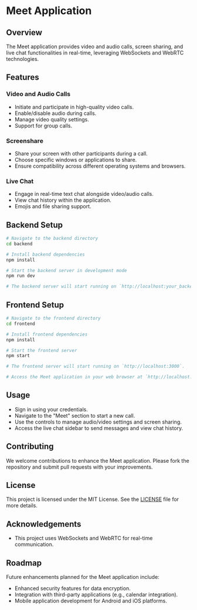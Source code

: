 # Meet Application

## Overview

The Meet application provides video and audio calls, screen sharing, and live chat functionalities in real-time, leveraging WebSockets and WebRTC technologies.

## Features

### Video and Audio Calls

- Initiate and participate in high-quality video calls.
- Enable/disable audio during calls.
- Manage video quality settings.
- Support for group calls.

### Screenshare

- Share your screen with other participants during a call.
- Choose specific windows or applications to share.
- Ensure compatibility across different operating systems and browsers.

### Live Chat

- Engage in real-time text chat alongside video/audio calls.
- View chat history within the application.
- Emojis and file sharing support.

## Backend Setup

```bash
# Navigate to the backend directory
cd backend

# Install backend dependencies
npm install

# Start the backend server in development mode
npm run dev

# The backend server will start running on `http://localhost:your_backend_port`.
```

## Frontend Setup

```bash
# Navigate to the frontend directory
cd frontend

# Install frontend dependencies
npm install

# Start the frontend server
npm start

# The frontend server will start running on `http://localhost:3000`.

# Access the Meet application in your web browser at `http://localhost:3000`.
```

## Usage

- Sign in using your credentials.
- Navigate to the "Meet" section to start a new call.
- Use the controls to manage audio/video settings and screen sharing.
- Access the live chat sidebar to send messages and view chat history.

## Contributing

We welcome contributions to enhance the Meet application. Please fork the repository and submit pull requests with your improvements.

## License

This project is licensed under the MIT License. See the [LICENSE](./LICENSE) file for more details.


## Acknowledgements

- This project uses WebSockets and WebRTC for real-time communication.

## Roadmap

Future enhancements planned for the Meet application include:

- Enhanced security features for data encryption.
- Integration with third-party applications (e.g., calendar integration).
- Mobile application development for Android and iOS platforms.
